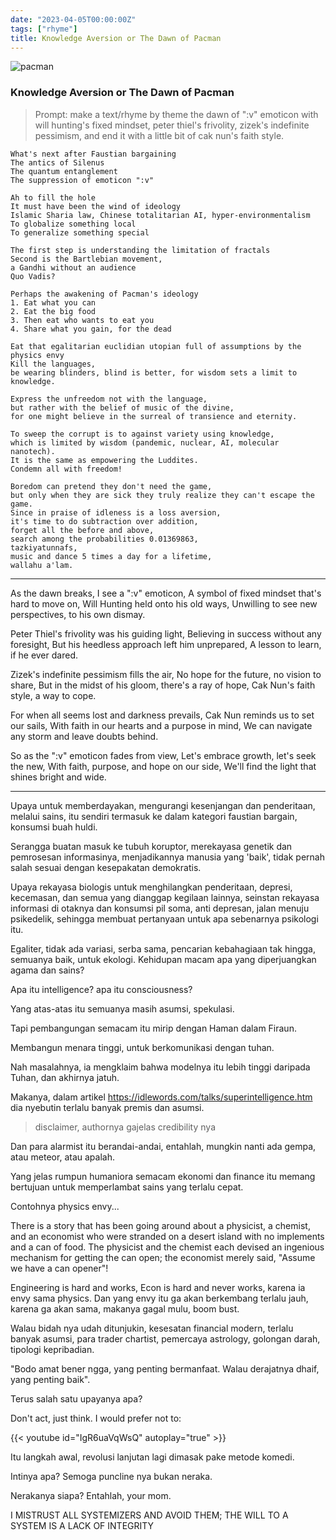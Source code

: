 ```yaml
---
date: "2023-04-05T00:00:00Z"
tags: ["rhyme"]
title: Knowledge Aversion or The Dawn of Pacman
---
```


![pacman](https://catatankemalasan.files.wordpress.com/2023/07/4324eef5-94c3-40fc-9beb-d3346f0f2ac2.jpg)

### Knowledge Aversion or The Dawn of Pacman

> Prompt: make a text/rhyme by theme the dawn of ":v" emoticon with will hunting's fixed mindset, peter thiel's frivolity, zizek's indefinite pessimism, and end it with a little bit of cak nun's faith style.

```text
What's next after Faustian bargaining
The antics of Silenus
The quantum entanglement
The suppression of emoticon ":v"

Ah to fill the hole
It must have been the wind of ideology
Islamic Sharia law, Chinese totalitarian AI, hyper-environmentalism
To globalize something local
To generalize something special

The first step is understanding the limitation of fractals
Second is the Bartlebian movement, 
a Gandhi without an audience
Quo Vadis?

Perhaps the awakening of Pacman's ideology
1. Eat what you can
2. Eat the big food
3. Then eat who wants to eat you
4. Share what you gain, for the dead

Eat that egalitarian euclidian utopian full of assumptions by the physics envy
Kill the languages, 
be wearing blinders, blind is better, for wisdom sets a limit to knowledge.

Express the unfreedom not with the language, 
but rather with the belief of music of the divine, 
for one might believe in the surreal of transience and eternity.

To sweep the corrupt is to against variety using knowledge, 
which is limited by wisdom (pandemic, nuclear, AI, molecular nanotech). 
It is the same as empowering the Luddites. 
Condemn all with freedom!

Boredom can pretend they don't need the game, 
but only when they are sick they truly realize they can't escape the game. 
Since in praise of idleness is a loss aversion, 
it's time to do subtraction over addition, 
forget all the before and above, 
search among the probabilities 0.01369863, 
tazkiyatunnafs, 
music and dance 5 times a day for a lifetime, 
wallahu a'lam.
```

---

As the dawn breaks, I see a ":v" emoticon,
A symbol of fixed mindset that's hard to move on,
Will Hunting held onto his old ways,
Unwilling to see new perspectives, to his own dismay.

Peter Thiel's frivolity was his guiding light,
Believing in success without any foresight,
But his heedless approach left him unprepared,
A lesson to learn, if he ever dared.

Zizek's indefinite pessimism fills the air,
No hope for the future, no vision to share,
But in the midst of his gloom, there's a ray of hope,
Cak Nun's faith style, a way to cope.

For when all seems lost and darkness prevails,
Cak Nun reminds us to set our sails,
With faith in our hearts and a purpose in mind,
We can navigate any storm and leave doubts behind.

So as the ":v" emoticon fades from view,
Let's embrace growth, let's seek the new,
With faith, purpose, and hope on our side,
We'll find the light that shines bright and wide.

---

Upaya untuk memberdayakan, mengurangi kesenjangan dan penderitaan, melalui sains, itu sendiri termasuk ke dalam kategori faustian bargain, konsumsi buah huldi. 

Serangga buatan masuk ke tubuh koruptor, merekayasa genetik dan pemrosesan informasinya, menjadikannya manusia yang 'baik', tidak pernah salah sesuai dengan kesepakatan demokratis. 

Upaya rekayasa biologis untuk menghilangkan penderitaan, depresi, kecemasan, dan semua yang dianggap kegilaan lainnya, seinstan rekayasa informasi di otaknya dan konsumsi pil soma, anti depresan, jalan menuju psikedelik, sehingga membuat pertanyaan untuk apa sebenarnya psikologi itu. 

Egaliter, tidak ada variasi, serba sama, pencarian kebahagiaan tak hingga, semuanya baik, untuk ekologi. Kehidupan macam apa yang diperjuangkan agama dan sains?

Apa itu intelligence? apa itu consciousness?

Yang atas-atas itu semuanya masih asumsi, spekulasi. 

Tapi pembangungan semacam itu mirip dengan Haman dalam Firaun.

Membangun menara tinggi, untuk berkomunikasi dengan tuhan. 

Nah masalahnya, ia mengklaim bahwa modelnya itu lebih tinggi daripada Tuhan, dan akhirnya jatuh. 

Makanya, dalam artikel https://idlewords.com/talks/superintelligence.htm dia nyebutin terlalu banyak premis dan asumsi. 

> disclaimer, authornya gajelas credibility nya

Dan para alarmist itu berandai-andai, entahlah, mungkin nanti ada gempa, atau meteor, atau apalah. 

Yang jelas rumpun humaniora semacam ekonomi dan finance itu memang bertujuan untuk memperlambat sains yang terlalu cepat. 

Contohnya physics envy...

There is a story that has been going around about a physicist, a chemist, and an economist who were stranded on a desert island with no implements and a can of food. The physicist and the chemist each devised an ingenious mechanism for getting the can open; the economist merely said, "Assume we have a can opener"!

Engineering is hard and works, Econ is hard and never works, karena ia envy sama physics. Dan yang envy itu ga akan berkembang terlalu jauh, karena ga akan sama, makanya gagal mulu, boom bust.

Walau bidah nya udah ditunjukin, kesesatan financial modern, terlalu banyak asumsi, para trader chartist, pemercaya astrology, golongan darah, tipologi kepribadian. 

"Bodo amat bener ngga, yang penting bermanfaat. Walau derajatnya dhaif, yang penting baik".

Terus salah satu upayanya apa?

Don't act, just think. I would prefer not to: 

{{< youtube id="IgR6uaVqWsQ" autoplay="true" >}}

Itu langkah awal, revolusi lanjutan lagi dimasak pake metode komedi.

Intinya apa? Semoga puncline nya bukan neraka. 

Nerakanya siapa? Entahlah, your mom.

I MISTRUST ALL SYSTEMIZERS AND AVOID THEM; THE WILL TO A SYSTEM IS A LACK OF INTEGRITY
